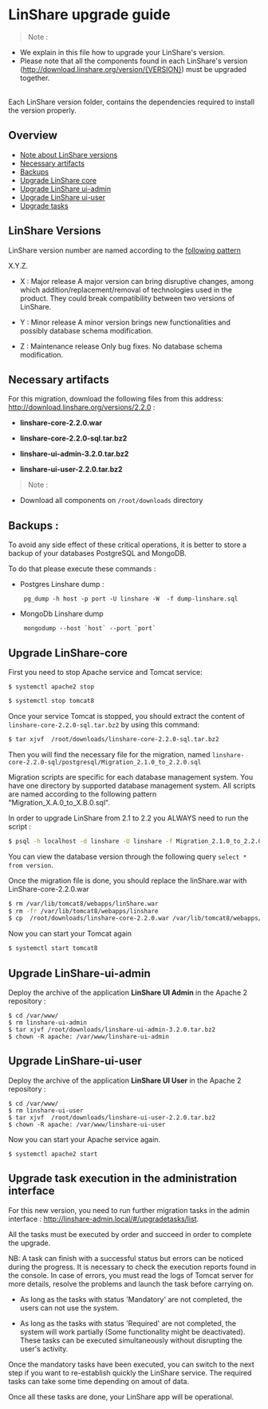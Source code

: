 # LinShare upgrade guide

> Note :</br>
 - We explain in this file how to upgrade your LinShare's version. </br>
 - Please note that all the components found in each LinShare's version
(http://download.linshare.org/version/{VERSION}) must be upgraded together.
 </br>
Each LinShare version folder, contains the dependencies required to install the version properly. </br>


## Overview

* [Note about LinShare versions](#lversions)
* [Necessary artifacts](#artifacts)
* [Backups](#backup)
* [Upgrade LinShare core](#core)
* [Upgrade LinShare ui-admin](#ui-admin)
* [Upgrade LinShare ui-user](#ui-user)
* [Upgrade tasks](#tasks)

<a name="lversions">

## LinShare Versions

</a>

LinShare version number are named according to the [following pattern](https://semver.org/)

X.Y.Z.

* X : Major release
A major version can bring disruptive changes, among which addition/replacement/removal of technologies used in the product.
They could break compatibility between two versions of LinShare.

* Y : Minor release
A minor version brings new functionalities and possibly database schema modification.

* Z : Maintenance release
Only bug fixes. No database schema modification.

<a name="artifacts">

## Necessary artifacts

</a>

For this migration, download the following files from this address: http://download.linshare.org/versions/2.2.0 :

  * __linshare-core-2.2.0.war__

  * __linshare-core-2.2.0-sql.tar.bz2__

  * __linshare-ui-admin-3.2.0.tar.bz2__

  * __linshare-ui-user-2.2.0.tar.bz2__

> Note :</br>
 - Download all components  on `/root/downloads` directory</br>

<a name="backup">

## Backups :

</a>

To avoid any side effect of these critical operations, it is better to store a backup of your databases PostgreSQL and MongoDB.

To do that please execute these commands :

 * Postgres Linshare dump :

        pg_dump -h host -p port -U linshare -W  -f dump-linshare.sql

 * MongoDb Linshare dump

        mongodump --host `host` --port `port`

<a name="core">

## Upgrade LinShare-core

</a>

First you need to stop Apache service and Tomcat service:

```
$ systemctl apache2 stop
```
```bash
$ systemctl stop tomcat8
```  
Once your service Tomcat is stopped, you should extract the content of `linshare-core-2.2.0-sql.tar.bz2` by using this command:
```bash
$ tar xjvf  /root/downloads/linshare-core-2.2.0-sql.tar.bz2
```
Then you will find the necessary file for the migration, named `linshare-core-2.2.0-sql/postgresql/Migration_2.1.0_to_2.2.0.sql`

Migration scripts are specific for each database management system.
You have one directory by supported database management system.
All scripts are named according to the following pattern "Migration_X.A.0_to_X.B.0.sql".

In order to upgrade LinShare from 2.1 to 2.2 you ALWAYS need to run the script :
```bash
$ psql -h localhost -d linshare -U linshare -f Migration_2.1.0_to_2.2.0.sql
```
You can view the database version through the following query `select * from version`.

Once the migration file is done, you should replace the linShare.war with LinShare-core-2.2.0.war

```bash
$ rm /var/lib/tomcat8/webapps/linShare.war
$ rm -fr /var/lib/tomcat8/webapps/linshare
$ cp  /root/downloads/linshare-core-2.2.0.war /var/lib/tomcat8/webapps/linshare.war
```
Now you can start your Tomcat again

```bash
$ systemctl start tomcat8
```

<a name="ui-admin">

## Upgrade LinShare-ui-admin

</a>

Deploy the archive of the application __LinShare UI Admin__ in the Apache 2 repository :

```
$ cd /var/www/
$ rm linshare-ui-admin
$ tar xjvf /root/downloads/linshare-ui-admin-3.2.0.tar.bz2
$ chown -R apache: /var/www/linshare-ui-admin
```
<a name="ui-user">

## Upgrade LinShare-ui-user
</a>

Deploy the archive of the application __LinShare UI User__ in the Apache 2 repository :

```
$ cd /var/www/
$ rm linshare-ui-user
$ tar xjvf  /root/downloads/linshare-ui-user-2.2.0.tar.bz2
$ chown -R apache: /var/www/linshare-ui-user
```
Now you can start your Apache service again.

```
$ systemctl apache2 start
```
<a name="tasks">

## Upgrade task execution in the administration interface
</a>

For this new version, you need to run further migration tasks in the
admin interface : http://linshare-admin.local/#/upgradetasks/list.

All the tasks must be executed by order and succeed in order to complete the upgrade.  

NB: A task can finish with a successful status but errors can be noticed during the progress.
    It is necessary to check the execution reports found in the console.
    In case of errors, you must read the logs of Tomcat server for more details,
    resolve the problems and launch the task before carrying on.

* As long as the tasks with status 'Mandatory' are not completed, the users can not
use the system.

* As long as the tasks with status 'Required' are not completed,
the system will work partially (Some functionality might be deactivated).
These tasks can be executed simultaneously without disrupting the user's activity.

Once the mandatory tasks have been executed, you can switch to the next step if you want to
re-establish quickly the LinShare service.
The required tasks can take some time depending on amout of data.

Once all these tasks are done, your LinShare app will be operational.
